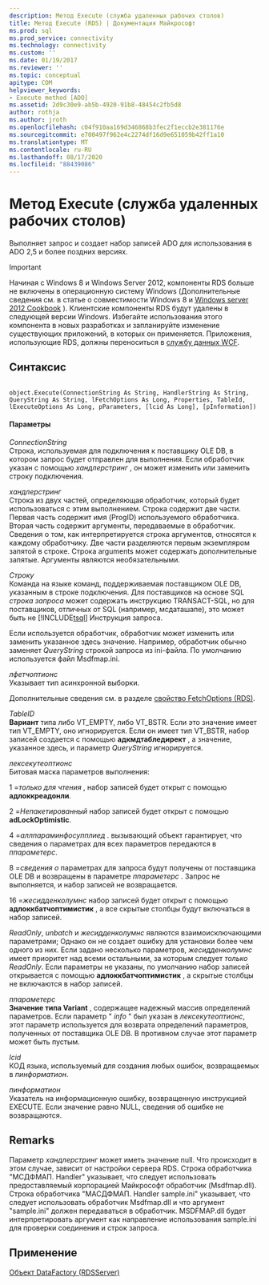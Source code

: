 ```yaml
---
description: Метод Execute (служба удаленных рабочих столов)
title: Метод Execute (RDS) | Документация Майкрософт
ms.prod: sql
ms.prod_service: connectivity
ms.technology: connectivity
ms.custom: ''
ms.date: 01/19/2017
ms.reviewer: ''
ms.topic: conceptual
apitype: COM
helpviewer_keywords:
- Execute method [ADO]
ms.assetid: 2d9c30e9-ab5b-4920-91b8-48454c2fb5d8
author: rothja
ms.author: jroth
ms.openlocfilehash: c04f910aa169d346868b3fec2f1eccb2e381176e
ms.sourcegitcommit: e700497f962e4c2274df16d9e651059b42ff1a10
ms.translationtype: MT
ms.contentlocale: ru-RU
ms.lasthandoff: 08/17/2020
ms.locfileid: "88439086"
---
```

# <a name="execute-method-rds"></a>Метод Execute (служба удаленных рабочих столов)
Выполняет запрос и создает набор записей ADO для использования в ADO 2,5 и более поздних версиях.  
  
> [!IMPORTANT]
>  Начиная с Windows 8 и Windows Server 2012, компоненты RDS больше не включены в операционную систему Windows (Дополнительные сведения см. в статье о совместимости Windows 8 и [Windows server 2012 Cookbook](https://www.microsoft.com/download/details.aspx?id=27416) ). Клиентские компоненты RDS будут удалены в следующей версии Windows. Избегайте использования этого компонента в новых разработках и запланируйте изменение существующих приложений, в которых он применяется. Приложения, использующие RDS, должны переноситься в [службу данных WCF](https://go.microsoft.com/fwlink/?LinkId=199565).  
  
## <a name="syntax"></a>Синтаксис  
  
```  
  
object.Execute(ConnectionString As String, HandlerString As String, QueryString As String, lFetchOptions As Long, Properties, TableId, lExecuteOptions As Long, pParameters, [lcid As Long], [pInformation])  
```  
  
#### <a name="parameters"></a>Параметры  
 *ConnectionString*  
 Строка, используемая для подключения к поставщику OLE DB, в котором запрос будет отправлен для выполнения. Если обработчик указан с помощью *хандлерстринг* , он может изменить или заменить строку подключения.  
  
 *хандлерстринг*  
 Строка из двух частей, определяющая обработчик, который будет использоваться с этим выполнением. Строка содержит две части. Первая часть содержит имя (ProgID) используемого обработчика. Вторая часть содержит аргументы, передаваемые в обработчик. Сведения о том, как интерпретируется строка аргументов, относятся к каждому обработчику. Две части разделяются первым экземпляром запятой в строке. Строка arguments может содержать дополнительные запятые. Аргументы являются необязательными.  
  
 *Строку*  
 Команда на языке команд, поддерживаемая поставщиком OLE DB, указанным в строке подключения. Для поставщиков на основе SQL *строка запроса* может содержать инструкцию TRANSACT-SQL, но для поставщиков, отличных от SQL (например, мсдаташапе), это может быть не [!INCLUDE[tsql](../../../includes/tsql-md.md)] Инструкция запроса.  
  
 Если используется обработчик, обработчик может изменить или заменить указанное здесь значение. Например, обработчик обычно заменяет *QueryString* строкой запроса из ini-файла. По умолчанию используется файл Msdfmap.ini.  
  
 *лфетчоптионс*  
 Указывает тип асинхронной выборки.  
  
 Дополнительные сведения см. в разделе [свойство FetchOptions (RDS)](../../../ado/reference/rds-api/fetchoptions-property-rds.md).  
  
 *TableID*  
 **Вариант** типа либо VT_EMPTY, либо VT_BSTR. Если это значение имеет тип VT_EMPTY, оно игнорируется. Если он имеет тип VT_BSTR, набор записей создается с помощью **адкмдтабледирект** , а значение, указанное здесь, и параметр *QueryString* игнорируется.  
  
 *лексекутеоптионс*  
 Битовая маска параметров выполнения:  
  
 1 =*только для чтения* , набор записей будет открыт с помощью **адлоккреадонли**.  
  
 2 =*Непакетированный* набор записей будет открыт с помощью **adLockOptimistic**.  
  
 4 =*аллпараминфосупплиед* . вызывающий объект гарантирует, что сведения о параметрах для всех параметров передаются в *ппараметерс*.  
  
 8 =*сведения о* параметрах для запроса будут получены от поставщика OLE DB и возвращены в параметре *ппараметерс* . Запрос не выполняется, и набор записей не возвращается.  
  
 16 =*жесидденколумнс* набор записей будет открыт с помощью **адлоккбатчоптимистик** , а все скрытые столбцы будут включаться в набор записей.  
  
 *ReadOnly*, *unbatch* и *жесидденколумнс* являются взаимоисключающими параметрами; Однако он не создает ошибку для установки более чем одного из них. Если задано несколько параметров, *жесидденколумнс* имеет приоритет над всеми остальными, за которым следует *только ReadOnly*. Если параметры не указаны, по умолчанию набор записей открывается с помощью **адлоккбатчоптимистик** , а скрытые столбцы не включаются в набор записей.  
  
 *ппараметерс*  
 **Значение типа Variant** , содержащее надежный массив определений параметров. Если параметр " *info* " был указан в *лексекутеоптионс*, этот параметр используется для возврата определений параметров, полученных от поставщика OLE DB. В противном случае этот параметр может быть пустым.  
  
 *lcid*  
 КОД языка, используемый для создания любых ошибок, возвращаемых в *пинформатион*.  
  
 *пинформатион*  
 Указатель на информационную ошибку, возвращенную инструкцией EXECUTE. Если значение равно NULL, сведения об ошибке не возвращаются.  
  
## <a name="remarks"></a>Remarks  
 Параметр *хандлерстринг* может иметь значение null. Что происходит в этом случае, зависит от настройки сервера RDS. Строка обработчика "МСДФМАП. Handler" указывает, что следует использовать предоставляемый корпорацией Майкрософт обработчик (Msdfmap.dll). Строка обработчика "МАСДФМАП. Handler sample.ini" указывает, что следует использовать обработчик Msdfmap.dll и что аргумент "sample.ini" должен передаваться в обработчик. MSDFMAP.dll будет интерпретировать аргумент как направление использования sample.ini для проверки соединения и строк запроса.  
  
## <a name="applies-to"></a>Применение  
 [Объект DataFactory (RDSServer)](../../../ado/reference/rds-api/datafactory-object-rdsserver.md)



